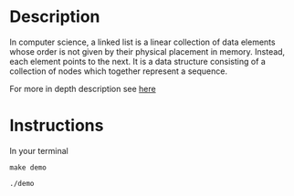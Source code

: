 # Description

In computer science, a linked list is a linear collection of data elements whose order is not given by their physical placement in memory. Instead, each element points to the next. It is a data structure consisting of a collection of nodes which together represent a sequence.

For more in depth description see [here](https://en.wikipedia.org/wiki/Linked_list)

# Instructions

In your terminal

    make demo

    ./demo

